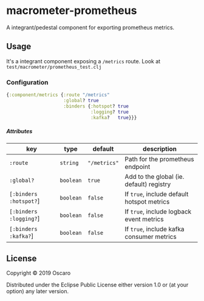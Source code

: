 # macrometer-prometheus

A integrant/pedestal component for exporting prometheus metrics.

## Usage

It's a integrant component exposing a `/metrics` route.
Look at `test/macrometer/prometheus_test.clj`

### Configuration

```clojure
{:component/metrics {:route "/metrics"
                     :global? true
                     :binders {:hotspot? true
                               :logging? true
                               :kafka?   true}}}
```
                     
##### Attributes

| key                    | type      | default      | description
|------------------------|-----------|--------------|-----------------------
| `:route`               | `string`  | `"/metrics"` | Path for the prometheus endpoint 
| `:global?`             | `boolean` | `true`       | Add to the global (ie. default) registry
| `[:binders :hotspot?`] | `boolean` | `false`      | If `true`, include default hotspot metrics
| `[:binders :logging?`] | `boolean` | `false`      | If `true`, include logback event metrics
| `[:binders :kafka?`]   | `boolean` | `false`      | If `true`, include kafka consumer metrics

## License

Copyright © 2019 Oscaro

Distributed under the Eclipse Public License either version 1.0 or (at
your option) any later version.
